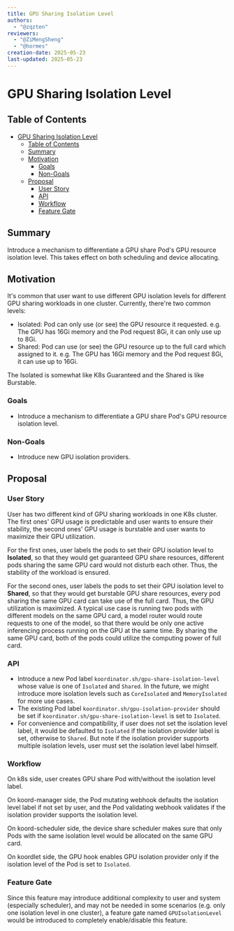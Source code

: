```yaml
---
title: GPU Sharing Isolation Level
authors:
  - "@zqzten"
reviewers:
  - "@ZiMengSheng"
  - "@hormes"
creation-date: 2025-05-23
last-updated: 2025-05-23
---
```


# GPU Sharing Isolation Level

## Table of Contents

<!-- TOC -->
* [GPU Sharing Isolation Level](#gpu-sharing-isolation-level)
  * [Table of Contents](#table-of-contents)
  * [Summary](#summary)
  * [Motivation](#motivation)
    * [Goals](#goals)
    * [Non-Goals](#non-goals)
  * [Proposal](#proposal)
    * [User Story](#user-story)
    * [API](#api)
    * [Workflow](#workflow)
    * [Feature Gate](#feature-gate)
<!-- TOC -->

## Summary

Introduce a mechanism to differentiate a GPU share Pod's GPU resource isolation level. This takes effect on both scheduling and device allocating.

## Motivation

It's common that user want to use different GPU isolation levels for different GPU sharing workloads in one cluster. Currently, there're two common levels:

- Isolated: Pod can only use (or see) the GPU resource it requested. e.g. The GPU has 16Gi memory and the Pod request 8Gi, it can only use up to 8Gi.
- Shared: Pod can use (or see) the GPU resource up to the full card which assigned to it. e.g. The GPU has 16Gi memory and the Pod request 8Gi, it can use up to 16Gi.

The Isolated is somewhat like K8s Guaranteed and the Shared is like Burstable.

### Goals

- Introduce a mechanism to differentiate a GPU share Pod's GPU resource isolation level.

### Non-Goals

- Introduce new GPU isolation providers.

## Proposal

### User Story

User has two different kind of GPU sharing workloads in one K8s cluster. The first ones' GPU usage is predictable and user wants to ensure their stability, the second ones' GPU usage is burstable and user wants to maximize their GPU utilization.

For the first ones, user labels the pods to set their GPU isolation level to **Isolated**, so that they would get guaranteed GPU share resources, different pods sharing the same GPU card would not disturb each other. Thus, the stability of the workload is ensured.

For the second ones, user labels the pods to set their GPU isolation level to **Shared**, so that they would get burstable GPU share resources, every pod sharing the same GPU card can take use of the full card. Thus, the GPU utilization is maximized. A typical use case is running two pods with different models on the same GPU card, a model router would route requests to one of the model, so that there would be only one active inferencing process running on the GPU at the same time. By sharing the same GPU card, both of the pods could utilize the computing power of full card.

### API

- Introduce a new Pod label `koordinator.sh/gpu-share-isolation-level` whose value is one of `Isolated` and `Shared`. In the future, we might introduce more isolation levels such as `CoreIsolated` and `MemoryIsolated` for more use cases.
- The existing Pod label `koordinator.sh/gpu-isolation-provider` should be set if `koordinator.sh/gpu-share-isolation-level` is set to `Isolated`.
- For convenience and compatibility, if user does not set the isolation level label, it would be defaulted to `Isolated` if the isolation provider label is set, otherwise to `Shared`. But note if the isolation provider supports multiple isolation levels, user must set the isolation level label himself.

### Workflow

On k8s side, user creates GPU share Pod with/without the isolation level label.

On koord-manager side, the Pod mutating webhook defaults the isolation level label if not set by user, and the Pod validating webhook validates if the isolation provider supports the isolation level.

On koord-scheduler side, the device share scheduler makes sure that only Pods with the same isolation level would be allocated on the same GPU card.

On koordlet side, the GPU hook enables GPU isolation provider only if the isolation level of the Pod is set to `Isolated`.

### Feature Gate

Since this feature may introduce additional complexity to user and system (especially scheduler), and may not be needed in some scenarios (e.g. only one isolation level in one cluster), a feature gate named `GPUIsolationLevel` would be introduced to completely enable/disable this feature.
